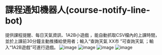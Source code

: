 # 課程通知機器人(course-notify-line-bot)
提供課程提醒、每日天氣資訊、1A2B小遊戲 ，能自動抓取CSV檔內的上課時間，並於上課前30分鐘主動推播給使用者；輸入“查詢天氣 XX市 ”可查詢天氣 ；輸入“1A2B遊戲”可進行遊戲。
![image](https://github.com/bruce20701/course-notify-lline-bot/assets/131954867/1ffe4ed4-4d52-4371-9f60-1f16302dcb30)
![image](https://github.com/bruce20701/course-notify-lline-bot/assets/131954867/a9f34b9b-b2ac-48d0-9fa2-153e793b20b8)
![image](https://github.com/bruce20701/course-notify-lline-bot/assets/131954867/a413af06-52d6-4ced-9b2b-db07261d72ff)
![image](https://github.com/bruce20701/course-notify-lline-bot/assets/131954867/21f90a8d-df16-4a43-a035-6d57725fd73f)

